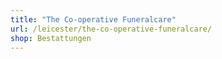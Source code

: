 ```yaml
---
title: "The Co-operative Funeralcare"
url: /leicester/the-co-operative-funeralcare/
shop: Bestattungen
---
```

